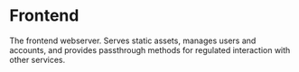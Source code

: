 # Frontend

The frontend webserver. Serves static assets, manages users and accounts, and provides
passthrough methods for regulated interaction with other services.
